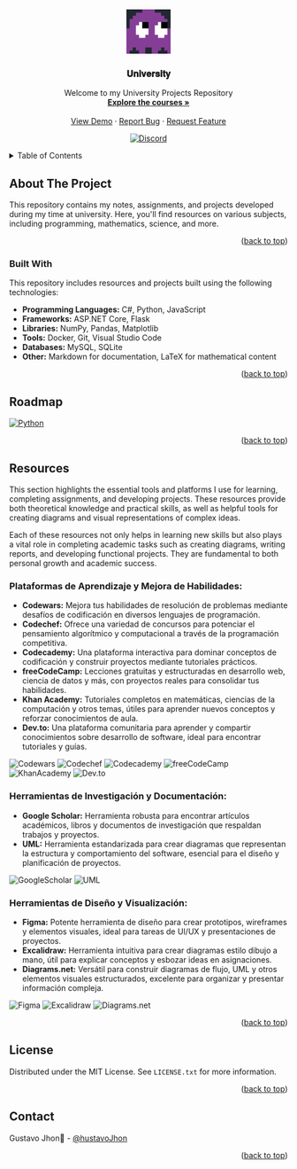 <a id="readme-top"></a>

<!-- PROJECT SHIELDS -->
<!--

[![Contributors][contributors-shield]][contributors-url]
[![Forks][forks-shield]][forks-url]
[![Stargazers][stars-shield]][stars-url]
[![Issues][issues-shield]][issues-url]
[![MIT License][license-shield]][license-url]
[![LinkedIn][linkedin-shield]][linkedin-url]

-->

<!-- PROJECT LOGO -->
<br />
<div align="center">
  <a href="https://github.com/othneildrew/Best-README">
    <img src="./assets/img/ghost.svg" alt="Logo" width="80" height="80">
  </a>

  <h3 align="center">𝐔𝐧𝐢𝐯𝐞𝐫𝐬𝐢𝐭𝐲</h3>

  <p align="center">
    Welcome to my University Projects Repository
    <br />
    <a href="https://github.com/othneildrew/Best-README-Template"><strong>Explore the courses »</strong></a>
    <br />
    <br />
    <a href="https://github.com/othneildrew/Best-README-Template">View Demo</a>
    ·
    <a href="https://github.com/othneildrew/Best-README-Template/issues/new?labels=bug&template=bug-report---.md">Report Bug</a>
    ·
    <a href="https://github.com/othneildrew/Best-README-Template/issues/new?labels=enhancement&template=feature-request---.md">Request Feature</a>
  </p>


[![Discord](https://img.shields.io/badge/Discord-5865F2.svg?style=for-the-badge&logo=Discord&logoColor=white)](./resources/development/Python/)

</div>

<!-- TABLE OF CONTENTS -->
<details>
  <summary>Table of Contents</summary>
  <ol>
    <li>
      <a href="#about-the-project">About The Project</a>
      <ul>
        <li><a href="#built-with">Built With</a></li>
      </ul>
    </li>
    <li><a href="#usage">Usage</a></li>
    <li><a href="#roadmap">Roadmap</a></li>
    <li><a href="#resources">Resources</a></li>
    <li><a href="#contributing">Contributing</a></li>
    <li><a href="#license">License</a></li>
    <li><a href="#contact">Contact</a></li>
  </ol>
</details>



<!-- ABOUT THE PROJECT -->
## About The Project

This repository contains my notes, assignments, and projects developed during my time at university. Here, you'll find resources on various subjects, including programming, mathematics, science, and more.

<p align="right">(<a href="#readme-top">back to top</a>)</p>

### Built With

This repository includes resources and projects built using the following technologies:

- **Programming Languages:** C#, Python, JavaScript
- **Frameworks:** ASP.NET Core, Flask
- **Libraries:** NumPy, Pandas, Matplotlib
- **Tools:** Docker, Git, Visual Studio Code
- **Databases:** MySQL, SQLite
- **Other:** Markdown for documentation, LaTeX for mathematical content

<p align="right">(<a href="#readme-top">back to top</a>)</p>

<!-- ROADMAP -->
## Roadmap

[![Python](https://img.shields.io/badge/Python-3776AB.svg?style=for-the-badge&logo=Python&logoColor=white)](./resources/development/Python/)

<p align="right">(<a href="#readme-top">back to top</a>)</p>

## Resources

This section highlights the essential tools and platforms I use for learning, completing assignments, and developing projects. These resources provide both theoretical knowledge and practical skills, as well as helpful tools for creating diagrams and visual representations of complex ideas.

Each of these resources not only helps in learning new skills but also plays a vital role in completing academic tasks such as creating diagrams, writing reports, and developing functional projects. They are fundamental to both personal growth and academic success.



### Plataformas de Aprendizaje y Mejora de Habilidades:

- **Codewars:** Mejora tus habilidades de resolución de problemas mediante desafíos de codificación en diversos lenguajes de programación.
- **Codechef:** Ofrece una variedad de concursos para potenciar el pensamiento algorítmico y computacional a través de la programación competitiva.
- **Codecademy:** Una plataforma interactiva para dominar conceptos de codificación y construir proyectos mediante tutoriales prácticos.
- **freeCodeCamp:** Lecciones gratuitas y estructuradas en desarrollo web, ciencia de datos y más, con proyectos reales para consolidar tus habilidades.
- **Khan Academy:** Tutoriales completos en matemáticas, ciencias de la computación y otros temas, útiles para aprender nuevos conceptos y reforzar conocimientos de aula.
- **Dev.to:** Una plataforma comunitaria para aprender y compartir conocimientos sobre desarrollo de software, ideal para encontrar tutoriales y guías.

![Codewars](https://img.shields.io/badge/Codewars-B1361E?style=for-the-badge&logo=codewars&logoColor=white)
![Codechef](https://img.shields.io/badge/Codechef-5B4638?style=for-the-badge&logo=codechef&logoColor=white)
![Codecademy](https://img.shields.io/badge/Codecademy-1F4056?style=for-the-badge&logo=codecademy&logoColor=white)
![freeCodeCamp](https://img.shields.io/badge/freeCodeCamp-0A0A23?style=for-the-badge&logo=freeCodeCamp&logoColor=white)
![KhanAcademy](https://img.shields.io/badge/khan%20academy-14BF96?style=for-the-badge&logo=khanacademy&logoColor=white)
![Dev.to](https://img.shields.io/badge/dev.to-0A0A0A?style=for-the-badge&logo=dev.to&logoColor=white)

### Herramientas de Investigación y Documentación:

- **Google Scholar:** Herramienta robusta para encontrar artículos académicos, libros y documentos de investigación que respaldan trabajos y proyectos.
- **UML:** Herramienta estandarizada para crear diagramas que representan la estructura y comportamiento del software, esencial para el diseño y planificación de proyectos.

![GoogleScholar](https://img.shields.io/badge/google%20scholar-4285F4?style=for-the-badge&logo=googlescholar&logoColor=white)
![UML](https://img.shields.io/badge/uml-FABD14?style=for-the-badge&logo=UML&logoColor=white)

### Herramientas de Diseño y Visualización:

- **Figma:** Potente herramienta de diseño para crear prototipos, wireframes y elementos visuales, ideal para tareas de UI/UX y presentaciones de proyectos.
- **Excalidraw:** Herramienta intuitiva para crear diagramas estilo dibujo a mano, útil para explicar conceptos y esbozar ideas en asignaciones.
- **Diagrams.net:** Versátil para construir diagramas de flujo, UML y otros elementos visuales estructurados, excelente para organizar y presentar información compleja.

![Figma](https://img.shields.io/badge/figma-F24E1E?style=for-the-badge&logo=figma&logoColor=white)
![Excalidraw](https://img.shields.io/badge/excalidraw-6965DB?style=for-the-badge&logo=excalidraw&logoColor=white)
![Diagrams.net](https://img.shields.io/badge/diagrams.net-F08705?style=for-the-badge&logo=diagrams.net&logoColor=white)

<p align="right">(<a href="#readme-top">back to top</a>)</p>

<!-- LICENSE -->
## License

Distributed under the MIT License. See `LICENSE.txt` for more information.

<p align="right">(<a href="#readme-top">back to top</a>)</p>



<!-- CONTACT -->
## Contact

Gustavo Jhon🐧 - [@hustavoJhon](https://x.com/hustavoJhon)


<p align="right">(<a href="#readme-top">back to top</a>)</p>




<!-- MARKDOWN LINKS & IMAGES -->
<!-- https://www.markdownguide.org/basic-syntax/#reference-style-links -->
[contributors-shield]: https://img.shields.io/github/contributors/othneildrew/Best-README-Template.svg?style=for-the-badge
[contributors-url]: https://github.com/othneildrew/Best-README-Template/graphs/contributors
[forks-shield]: https://img.shields.io/github/forks/othneildrew/Best-README-Template.svg?style=for-the-badge
[forks-url]: https://github.com/othneildrew/Best-README-Template/network/members
[stars-shield]: https://img.shields.io/github/stars/othneildrew/Best-README-Template.svg?style=for-the-badge
[stars-url]: https://github.com/othneildrew/Best-README-Template/stargazers
[issues-shield]: https://img.shields.io/github/issues/othneildrew/Best-README-Template.svg?style=for-the-badge
[issues-url]: https://github.com/othneildrew/Best-README-Template/issues
[license-shield]: https://img.shields.io/github/license/othneildrew/Best-README-Template.svg?style=for-the-badge
[license-url]: https://github.com/othneildrew/Best-README-Template/blob/master/LICENSE.txt
[linkedin-shield]: https://img.shields.io/badge/-LinkedIn-black.svg?style=for-the-badge&logo=linkedin&colorB=555
[linkedin-url]: https://linkedin.com/in/othneildrew
[product-screenshot]: images/screenshot.png
[Next.js]: https://img.shields.io/badge/next.js-000000?style=for-the-badge&logo=nextdotjs&logoColor=white
[Next-url]: https://nextjs.org/
[React.js]: https://img.shields.io/badge/React-20232A?style=for-the-badge&logo=react&logoColor=61DAFB
[React-url]: https://reactjs.org/
[Vue.js]: https://img.shields.io/badge/Vue.js-35495E?style=for-the-badge&logo=vuedotjs&logoColor=4FC08D
[Vue-url]: https://vuejs.org/
[Angular.io]: https://img.shields.io/badge/Angular-DD0031?style=for-the-badge&logo=angular&logoColor=white
[Angular-url]: https://angular.io/
[Svelte.dev]: https://img.shields.io/badge/Svelte-4A4A55?style=for-the-badge&logo=svelte&logoColor=FF3E00
[Svelte-url]: https://svelte.dev/
[Laravel.com]: https://img.shields.io/badge/Laravel-FF2D20?style=for-the-badge&logo=laravel&logoColor=white
[Laravel-url]: https://laravel.com
[Bootstrap.com]: https://img.shields.io/badge/Bootstrap-563D7C?style=for-the-badge&logo=bootstrap&logoColor=white
[Bootstrap-url]: https://getbootstrap.com
[JQuery.com]: https://img.shields.io/badge/jQuery-0769AD?style=for-the-badge&logo=jquery&logoColor=white
[JQuery-url]: https://jquery.com 
